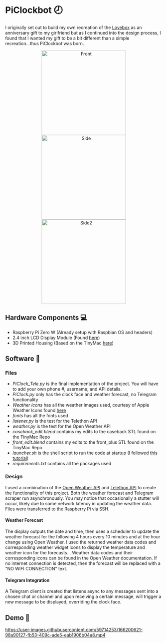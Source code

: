 # PiClockbot :clock8:

I originally set out to build my own recreation of the [Lovebox](https://en.lovebox.love/) as an anniversary gift to my girlfriend but as I continued into the design process, I found that I wanted my gift to be a bit different than a simple recreation...thus PiClockbot was born. 

<p align="middle">
  <img src="https://user-images.githubusercontent.com/59714253/166198233-af17eb06-545a-4326-9e7d-e68399701d80.JPEG" alt="Front" width="270">
  <img src="https://user-images.githubusercontent.com/59714253/166198389-00df85c3-ef52-410c-9791-7af7f7907db4.JPEG" alt="Side" width="270">
  <img src="https://user-images.githubusercontent.com/59714253/166198820-acaaf151-20c1-4068-9781-bf9319afc02d.JPEG" alt="Side2" width="270">
</p>

## Hardware Components 💻

- Raspberry Pi Zero W (Already setup with Raspbian OS and headers)
- 2.4 inch LCD Display Module (Found [here](https://www.waveshare.com/2.4inch-lcd-module.htm))
- 3D Printed Housing (Based on the TinyMac [here](https://www.instructables.com/Making-a-Tiny-Mac-From-a-Raspberry-Pi-Zero/))

## Software :page_with_curl:

### Files 

- _PiClock_Tele.py_ is the final implementation of the project. You will have to add your own phone #, username, and API details.
- _PiClock.py_ only has the clock face and weather forecast, no Telegram functionality
- _Weather Icons_ has all the weather images used, courtesy of Apple Weather Icons found [here](https://support.apple.com/guide/iphone/view-the-weather-icons-iph4305794fb/ios)
- _fonts_ has all the fonts used
- _listener.py_ is the test for the Telethon API
- _weather.py_ is the test for the Open Weather API
- _caseback_edit.blend_ contains my edits to the caseback STL found on the TinyMac Repo
- _front_edit.blend_ contains my edits to the front_plus STL found on the TinyMac Repo
- _launcher.sh_ is the shell script to run the code at startup (I followed [this tutorial](https://www.instructables.com/Raspberry-Pi-Launch-Python-script-on-startup/))
- _requirements.txt_ contains all the packages used

### Design

I used a combination of the [Open Weather API](https://openweathermap.org/) and [Telethon API](https://docs.telethon.dev/en/stable/) to create the functionality of this project. Both the weather forecast and Telegram scraper run asynchronously. 
You may notice that occasionally a stutter will occur, likely due to some network latency in updating the weather data. Files were transferred to the Raspberry Pi via SSH. 

#### Weather Forecast

The display outputs the date and time, then uses a scheduler to update the weather forecast for the following 4 hours every 10 minutes and at the hour change using Open Weather. 
I used the returned weather data codes and corresponding weather widget icons to display the temperature and weather icon for the forecasts. .
Weather data codes and their corresponding icons can be found in the Open Weather documentation. If no internet connection is detected, then the forecast will be replaced with a "NO WIFI CONNECTION" text. 

#### Telegram Integration

A Telegram client is created that listens async to any messages sent into a chosen chat or channel and upon receiving a certain message, will trigger a new message to be displayed, overriding the clock face.

## Demo :rocket:

https://user-images.githubusercontent.com/59714253/166200621-98a90127-fb53-409c-ade5-eab1906b04a8.mp4

